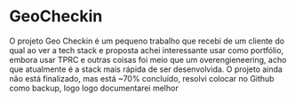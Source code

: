 # GeoCheckin

O projeto Geo Checkin é um pequeno trabalho que recebi de um cliente do qual ao ver a tech stack e proposta achei interessante usar como portfólio, embora usar TPRC e outras coisas foi meio que um overengieneering,
acho que atualmente é a stack mais rápida de ser desenvolvida. O projeto ainda não está finalizado, mas está ~70% concluído, resolvi colocar no Github como backup, logo logo documentarei melhor
